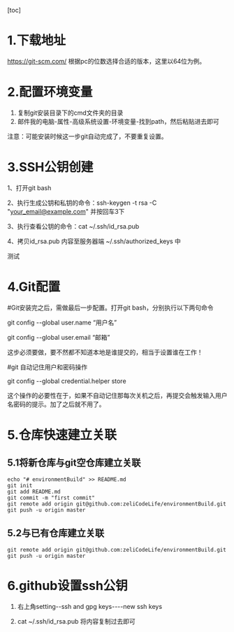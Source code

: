 [toc]

# 1.下载地址

https://git-scm.com/   根据pc的位数选择合适的版本，这里以64位为例。

# 2.配置环境变量

1. 复制git安装目录下的cmd文件夹的目录
2. 邮件我的电脑-属性-高级系统设置-环境变量-找到path，然后粘贴进去即可

注意：可能安装时候这一步git自动完成了，不要重复设置。

# 3.SSH公钥创建

1、打开git bash

2、执行生成公钥和私钥的命令：ssh-keygen -t rsa -C "your_email@example.com" 并按回车3下

3、执行查看公钥的命令：cat ~/.ssh/id_rsa.pub 

4、拷贝id_rsa.pub 内容至服务器端   ~/.ssh/authorized_keys 中

测试

# 4.Git配置

\#Git安装完之后，需做最后一步配置。打开git bash，分别执行以下两句命令

git config --global user.name “用户名”

git config --global user.email “邮箱”

这步必须要做，要不然都不知道本地是谁提交的，相当于设置谁在工作！

\#git 自动记住用户和密码操作

git config --global credential.helper store

这个操作的必要性在于，如果不自动记住那每次关机之后，再提交会触发输入用户名密码的提示。加了之后就不用了。



# 5.仓库快速建立关联

## 5.1将新仓库与git空仓库建立关联

```
echo "# environmentBuild" >> README.md
git init
git add README.md
git commit -m "first commit"
git remote add origin git@github.com:zeliCodeLife/environmentBuild.git
git push -u origin master
```

## 5.2与已有仓库建立关联
```
git remote add origin git@github.com:zeliCodeLife/environmentBuild.git
git push -u origin master
```



# 6.github设置ssh公钥

1. 右上角setting--ssh and gpg keys----new ssh keys

2. cat ~/.ssh/id_rsa.pub   将内容复制过去即可